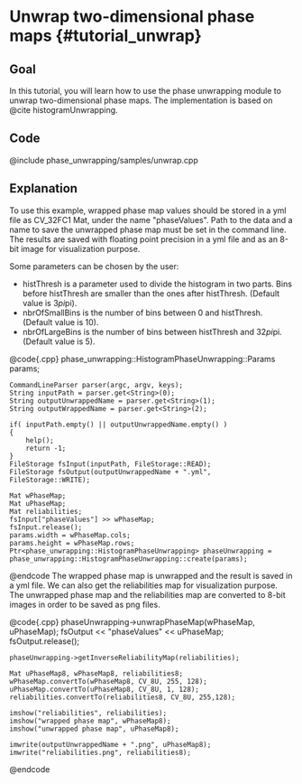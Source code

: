 Unwrap two-dimensional phase maps {#tutorial_unwrap}
==============

Goal
----

In this tutorial, you will learn how to use the phase unwrapping module to unwrap two-dimensional phase maps. The implementation is based on @cite histogramUnwrapping.

Code
----
@include phase_unwrapping/samples/unwrap.cpp

Explanation
-----------

To use this example, wrapped phase map values should be stored in a yml file as CV_32FC1 Mat, under the name "phaseValues". Path to the data and a name to save the unwrapped phase map must be set in the command line. The results are saved with floating point precision in a yml file and as an 8-bit image for visualization purpose.

Some parameters can be chosen by the user:
- histThresh is a parameter used to divide the histogram in two parts. Bins before histThresh are smaller than the ones after histThresh. (Default value is 3*pi*pi).
- nbrOfSmallBins is the number of bins between 0 and histThresh. (Default value is 10).
- nbrOfLargeBins is the number of bins between histThresh and 32*pi*pi. (Default value is 5).

@code{.cpp}
phase_unwrapping::HistogramPhaseUnwrapping::Params params;

    CommandLineParser parser(argc, argv, keys);
    String inputPath = parser.get<String>(0);
    String outputUnwrappedName = parser.get<String>(1);
    String outputWrappedName = parser.get<String>(2);

    if( inputPath.empty() || outputUnwrappedName.empty() )
    {
        help();
        return -1;
    }
    FileStorage fsInput(inputPath, FileStorage::READ);
    FileStorage fsOutput(outputUnwrappedName + ".yml", FileStorage::WRITE);

    Mat wPhaseMap;
    Mat uPhaseMap;
    Mat reliabilities;
    fsInput["phaseValues"] >> wPhaseMap;
    fsInput.release();
    params.width = wPhaseMap.cols;
    params.height = wPhaseMap.rows;
	Ptr<phase_unwrapping::HistogramPhaseUnwrapping> phaseUnwrapping = phase_unwrapping::HistogramPhaseUnwrapping::create(params);
@endcode
The wrapped phase map is unwrapped and the result is saved in a yml file. We can also get the reliabilities map for visualization purpose. The unwrapped phase map and the reliabilities map are converted to 8-bit images in order to be saved as png files.

@code{.cpp}
phaseUnwrapping->unwrapPhaseMap(wPhaseMap, uPhaseMap);
    fsOutput << "phaseValues" << uPhaseMap;
    fsOutput.release();

    phaseUnwrapping->getInverseReliabilityMap(reliabilities);

    Mat uPhaseMap8, wPhaseMap8, reliabilities8;
    wPhaseMap.convertTo(wPhaseMap8, CV_8U, 255, 128);
    uPhaseMap.convertTo(uPhaseMap8, CV_8U, 1, 128);
    reliabilities.convertTo(reliabilities8, CV_8U, 255,128);

    imshow("reliabilities", reliabilities);
    imshow("wrapped phase map", wPhaseMap8);
    imshow("unwrapped phase map", uPhaseMap8);

    imwrite(outputUnwrappedName + ".png", uPhaseMap8);
    imwrite("reliabilities.png", reliabilities8);
@endcode
